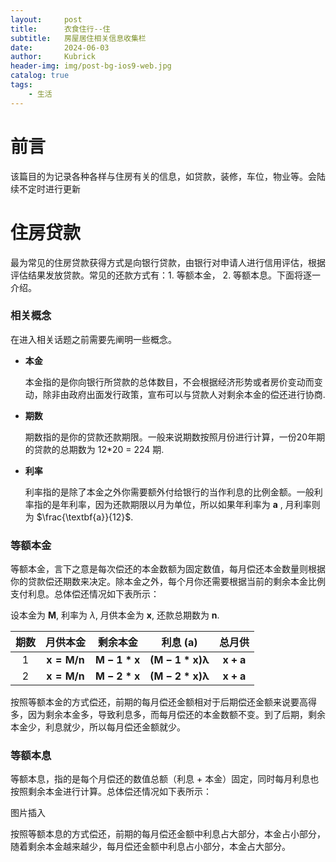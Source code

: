 ```yaml
---
layout:     post
title:      衣食住行--住
subtitle:   房屋居住相关信息收集栏
date:       2024-06-03
author:     Kubrick
header-img: img/post-bg-ios9-web.jpg
catalog: true
tags:
    - 生活
---
```

# 前言

该篇目的为记录各种各样与住房有关的信息，如贷款，装修，车位，物业等。会陆续不定时进行更新

# 住房贷款
最为常见的住房贷款获得方式是向银行贷款，由银行对申请人进行信用评估，根据评估结果发放贷款。常见的还款方式有：1. 等额本金， 2. 等额本息。下面将逐一介绍。

### 相关概念
在进入相关话题之前需要先阐明一些概念。

- **本金**
  
    本金指的是你向银行所贷款的总体数目，不会根据经济形势或者房价变动而变动，除非由政府出面发行政策，宣布可以与贷款人对剩余本金的偿还进行协商.

- **期数**

    期数指的是你的贷款还款期限。一般来说期数按照月份进行计算，一份20年期的贷款的总期数为 12*20 = 224 期.

- **利率**
    
    利率指的是除了本金之外你需要额外付给银行的当作利息的比例金额。一般利率指的是年利率，因为还款期限以月为单位，所以如果年利率为 **a** , 月利率则为 $\frac{\textbf{a}}{12}$.


### 等额本金

等额本金，言下之意是每次偿还的本金数额为固定数值，每月偿还本金数量则根据你的贷款偿还期数来决定。除本金之外，每个月你还需要根据当前的剩余本金比例支付利息。总体偿还情况如下表所示：

设本金为 $\mathbf{M}$, 利率为 $\lambda$, 月供本金为 $\mathbf{x}$, 还款总期数为 $\mathbf{n}$.

|期数 | 月供本金 | 剩余本金 | 利息 (a) | 总月供 |
|:---: |:---: |:---: |:---:|:---:|
|$\text{1}$|$\mathbf{x = M/n}$|$\mathbf{M - 1*x}$|$\mathbf{(M-1*x)\lambda}$|$\mathbf{x + a}$|
|$\text{2}$|$\mathbf{x = M/n}$|$\mathbf{M - 2*x}$|$\mathbf{(M-2*x)\lambda}$|$\mathbf{x + a}$|

按照等额本金的方式偿还，前期的每月偿还金额相对于后期偿还金额来说要高得多，因为剩余本金多，导致利息多，而每月偿还的本金数额不变。到了后期，剩余本金少，利息就少，所以每月偿还金额就少。

### 等额本息

等额本息，指的是每个月偿还的数值总额（利息 + 本金）固定，同时每月利息也按照剩余本金进行计算。总体偿还情况如下表所示：

图片插入

按照等额本息的方式偿还，前期的每月偿还金额中利息占大部分，本金占小部分，随着剩余本金越来越少，每月偿还金额中利息占小部分，本金占大部分。